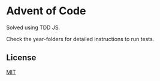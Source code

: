 # Advent of Code
Solved using TDD JS.

Check the year-folders for detailed instructions to run tests.

## License
[MIT](LICENSE)

